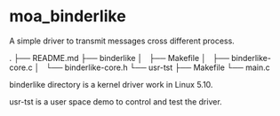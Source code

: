 # moa_binderlike
A simple driver to transmit messages cross different process.

.
├── README.md
├── binderlike
│   ├── Makefile
│   ├── binderlike-core.c
│   └── binderlike-core.h
└── usr-tst
    ├── Makefile
    └── main.c

binderlike directory is a kernel driver work in Linux 5.10.

usr-tst is a user space demo to control and test the driver.
